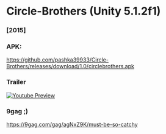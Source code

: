 # Circle-Brothers (Unity 5.1.2f1)
### [2015]

### APK:
https://github.com/pashka39933/Circle-Brothers/releases/download/1.0/circlebrothers.apk

### Trailer
[![Youtube Preview](https://user-images.githubusercontent.com/7419494/71853105-b96aa800-30da-11ea-899f-cf1128fced83.png)](https://www.youtube.com/watch?v=_BaEJ0fDG7A)

### 9gag ;)
https://9gag.com/gag/agNxZ9K/must-be-so-catchy
